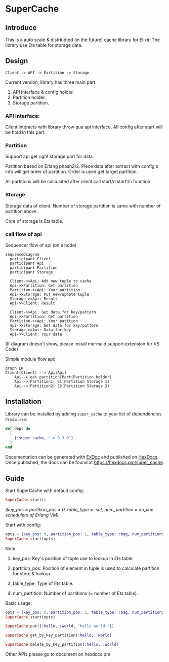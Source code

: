 # SuperCache

## Introduce

This is a auto scale & distriubted (in the future) cache library for Elixir. The library use Ets table for storage data.

## Design


```
Client -> API -> Partition -> Storage
```

Current version, library has three main part:
1. API interface & config holder.
2. Partition holder.
3. Storage partition.
    
### API interface:

Client interacts with library throw qua api interface. All config after start will be hold in this part.

### Partition

Support api get right storage part for data. 

Partition based on Erlang phash2/2. Piece data after extract with config's info will get order of partition. Order is used get target partition.

All partitions will be calculated after client call start/n start!/n function.

### Storage

Storage data of client. Number of storage partition is same with number of partition above.

Core of storage is Ets table.

### call flow of api

Sequencer flow of api (on a node):

```mermaid
sequenceDiagram
  participant Client
  participant Api
  participant Partition
  participant Storage

  Client->>Api: Add new tuple to cache
  Api->>Partition: Get partition
  Partition->>Api: Your partition
  Api->>Storage: Put new/update tuple
  Storage->>Api: Result
  Api->>Client: Result
  
  Client->>Api: Get data for key/pattern
  Api->>Partition: Get partition
  Partition->>Api: Your patition
  Api->>Storage: Get data for key/pattern
  Storage->>Api: Data for key
  Api->>Client: Your data
```

(If diagram doesn't show, please install mermaid support extension for VS Code)

Simple module flow api:

```mermaid
graph LR
Client(Client) --> Api(Api)
    Api-->|get partition|Part(Partition holder)
    Api-->|Partition1| E1(Partition Storage 1)
    Api-->|Partition2| E2(Partition Storage 2)
```

## Installation

Library can be installed
by adding `super_cache` to your list of dependencies in `mix.exs`:

```elixir
def deps do
  [
    {:super_cache, "~> 0.3.0"}
  ]
end
```

Documentation can be generated with [ExDoc](https://github.com/elixir-lang/ex_doc)
and published on [HexDocs](https://hexdocs.pm). Once published, the docs can
be found at <https://hexdocs.pm/super_cache>.

## Guide

Start SuperCache with default config:

```elixir
SuperCache.start()
```
*(key_pos = partition_pos = 0, table_type = :set, num_partition = on_line schedulers of Erlang VM)*

Start with config:

```elixir
opts = [key_pos: 0, partition_pos: 1, table_type: :bag, num_partition: 3]
SuperCache.start(opts)
```

Note:

1. key_pos: Key's position of tuple use to lookup in Ets table.

2. partition_pos: Position of element in tuple is used to calculate partition for store & lookup.

3. table_type: Type of Ets table.

4. num_partition: Number of partitions (= number of Ets table).

Basic usage:

```elixir
opts = [key_pos: 0, partition_pos: 1, table_type: :bag, num_partition: 3]
SuperCache.start(opts)

SuperCache.put({:hello, :world, "hello world!"})

SuperCache.get_by_key_partition(:hello, :world)

SuperCache.delete_by_key_partition(:hello, :world)
```

Other APIs please go to document on hexdocs.pm